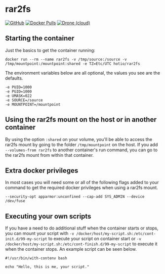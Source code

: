 # rar2fs

[![GitHub](https://img.shields.io/badge/source-github-lightgrey?style=flat-square)](https://github.com/hotio/docker-rar2fs)
[![Docker Pulls](https://img.shields.io/docker/pulls/hotio/rar2fs?style=flat-square)](https://hub.docker.com/r/hotio/rar2fs)
[![Drone (cloud)](https://img.shields.io/drone/build/hotio/docker-rar2fs?style=flat-square)](https://cloud.drone.io/hotio/docker-rar2fs)

## Starting the container

Just the basics to get the container running:

```shell
docker run --rm --name rar2fs -v /tmp/source:/source -v /tmp/mountpoint:/mountpoint:shared -e TZ=Etc/UTC hotio/rar2fs
```

The environment variables below are all optional, the values you see are the defaults.

```shell
-e PUID=1000
-e PGID=1000
-e UMASK=022
-e SOURCE=/source
-e MOUNTPOINT=/mountpoint
```

## Using the rar2fs mount on the host or in another container

By using the option `:shared` on your volume, you'll be able to access the rar2fs mount by going to the folder `/tmp/mountpoint` on the host. If you add `--volumes-from rar2fs` to another container's run command, you can go to the rar2fs mount from within that container.

## Extra docker privileges

In most cases you will need some or all of the following flags added to your command to get the required docker privileges when using a rar2fs mount.

```shell
--security-opt apparmor:unconfined --cap-add SYS_ADMIN --device /dev/fuse
```

## Executing your own scripts

If you have a need to do additional stuff when the container starts or stops, you can mount your script with `-v /docker/host/my-script.sh:/etc/cont-init.d/99-my-script` to execute your script on container start or `-v /docker/host/my-script.sh:/etc/cont-finish.d/99-my-script` to execute it when the container stops. An example script can be seen below.

```shell
#!/usr/bin/with-contenv bash

echo "Hello, this is me, your script."
```
